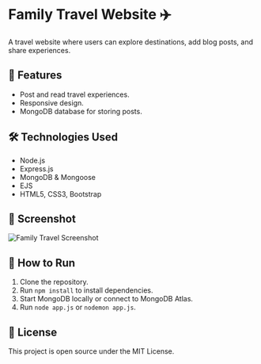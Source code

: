 # Family Travel Website ✈️

A travel website where users can explore destinations, add blog posts, and share experiences.

## 🚀 Features
- Post and read travel experiences.
- Responsive design.
- MongoDB database for storing posts.

## 🛠️ Technologies Used
- Node.js
- Express.js
- MongoDB & Mongoose
- EJS
- HTML5, CSS3, Bootstrap

## 📸 Screenshot
![Family Travel Screenshot](screenshot.png)

## 📂 How to Run
1. Clone the repository.
2. Run `npm install` to install dependencies.
3. Start MongoDB locally or connect to MongoDB Atlas.
4. Run `node app.js` or `nodemon app.js`.

## 📜 License
This project is open source under the MIT License.
